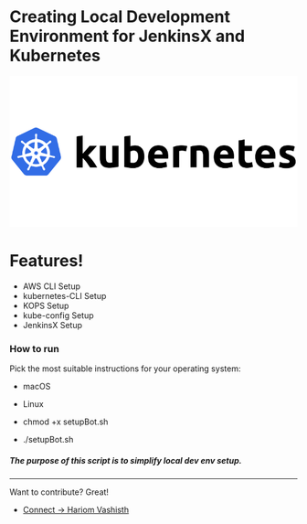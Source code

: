 # Creating Local Development Environment for JenkinsX and Kubernetes

[![setup-Kubernetes](setup-Kubernetes.png)](setup-Kubernetes)

#  Features!

  - AWS CLI Setup
  - kubernetes-CLI Setup
  - KOPS Setup
  - kube-config Setup
  - JenkinsX Setup

### How to run

Pick the most suitable instructions for your operating system:
* macOS
* Linux

* chmod +x setupBot.sh
* ./setupBot.sh


##### The purpose of this script is to simplify local dev env setup. 

----
Want to contribute? Great!
 - [Connect ->  Hariom Vashisth](mailto:hariom.devops@gmail.com)

